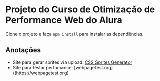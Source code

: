 # Projeto do Curso de Otimização de Performance Web do Alura

Clone o projeto e faça `npm install` para instalar as dependências.


## Anotações

- Site para gerar sprites via upload: [CSS Sprites Generator](https://www.toptal.com/developers/css/sprite-generator)
- Site para testar perfomance: [webpagetest.org]((https://webpagetest.org)